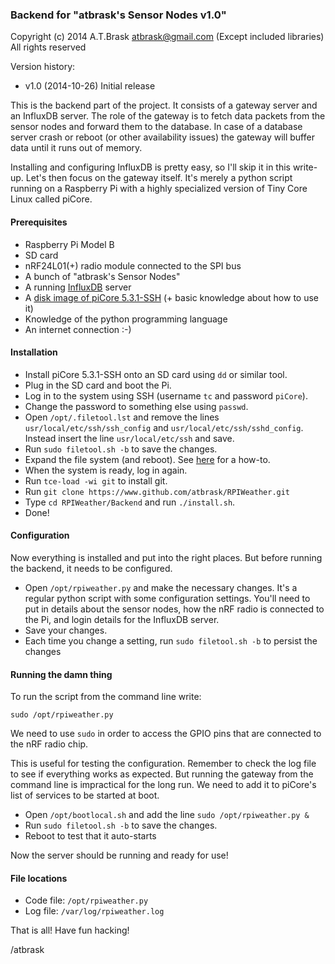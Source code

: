 ### Backend for "atbrask's Sensor Nodes v1.0"
Copyright (c) 2014 A.T.Brask <atbrask@gmail.com> (Except included libraries)
All rights reserved

Version history:
* v1.0 (2014-10-26) Initial release

This is the backend part of the project. It consists of a gateway server and
an InfluxDB server. The role of the gateway is to fetch data packets from the
sensor nodes and forward them to the database. In case of a database server
crash or reboot (or other availability issues) the gateway will buffer data
until it runs out of memory.

Installing and configuring InfluxDB is pretty easy, so I'll skip it in this
write-up. Let's then focus on the gateway itself. It's merely a python script
running on a Raspberry Pi with a highly specialized version of Tiny Core Linux
called piCore.

#### Prerequisites
* Raspberry Pi Model B
* SD card
* nRF24L01(+) radio module connected to the SPI bus
* A bunch of "atbrask's Sensor Nodes"
* A running [InfluxDB](http://influxdb.com) server
* A [disk image of piCore 5.3.1-SSH](http://tinycorelinux.net/5.x/armv6/releases/5.3/piCore-5.3.1-SSH.zip) (+ basic knowledge about how to use it)
* Knowledge of the python programming language
* An internet connection :-)

#### Installation
* Install piCore 5.3.1-SSH onto an SD card using `dd` or similar tool.
* Plug in the SD card and boot the Pi.
* Log in to the system using SSH (username `tc` and password `piCore`).
* Change the password to something else using `passwd`.
* Open `/opt/.filetool.lst` and remove the lines `usr/local/etc/ssh/ssh_config` and `usr/local/etc/ssh/sshd_config`. Instead insert the line `usr/local/etc/ssh` and save.
* Run `sudo filetool.sh -b` to save the changes.
* Expand the file system (and reboot). See [here](http://www.maketecheasier.com/review-of-picore/) for a how-to.
* When the system is ready, log in again.
* Run `tce-load -wi git` to install git.
* Run `git clone https://www.github.com/atbrask/RPIWeather.git`
* Type `cd RPIWeather/Backend` and run `./install.sh`.
* Done!

#### Configuration
Now everything is installed and put into the right places. But before running 
the backend, it needs to be configured. 

* Open `/opt/rpiweather.py` and make the necessary changes. It's a regular python script with some configuration settings. You'll need to put in details about the sensor nodes, how the nRF radio is connected to the Pi, and login details for the InfluxDB server.
* Save your changes.
* Each time you change a setting, run `sudo filetool.sh -b` to persist the changes

#### Running the damn thing
To run the script from the command line write:

    sudo /opt/rpiweather.py


We need to use `sudo` in order to access the GPIO pins that are connected to
the nRF radio chip.

This is useful for testing the configuration. Remember to check the log file to
see if everything works as expected. But running the gateway from the command
line is impractical for the long run. We need to add it to piCore's list of 
services to be started at boot.

* Open `/opt/bootlocal.sh` and add the line `sudo /opt/rpiweather.py &`
* Run `sudo filetool.sh -b` to save the changes.
* Reboot to test that it auto-starts

Now the server should be running and ready for use!

#### File locations
* Code file: `/opt/rpiweather.py`
* Log file: `/var/log/rpiweather.log`

That is all! Have fun hacking!

/atbrask
